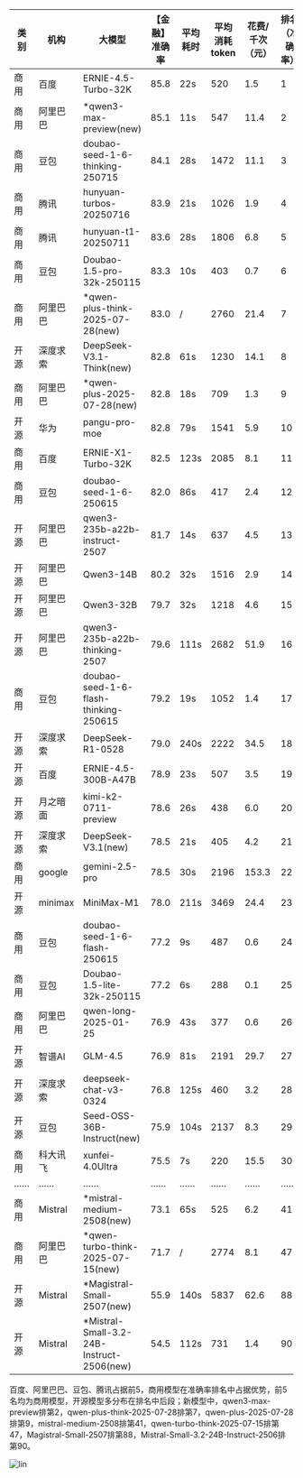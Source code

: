 
|类别|机构|大模型|【金融】准确率|平均耗时|平均消耗token|花费/千次（元）|排名（准确率）|
|---|---|-----|-------------------|-------|-----------|-----------|-----------|
|商用|百度|ERNIE-4.5-Turbo-32K|85.8|22s|520|1.5|1|
|商用|阿里巴巴|*qwen3-max-preview(new)|85.1|11s|547|11.4|2|
|商用|豆包|doubao-seed-1-6-thinking-250715|84.1|28s|1472|11.1|3|
|商用|腾讯|hunyuan-turbos-20250716|83.9|21s|1026|1.9|4|
|商用|腾讯|hunyuan-t1-20250711|83.6|28s|1806|6.8|5|
|商用|豆包|Doubao-1.5-pro-32k-250115|83.3|10s|403|0.7|6|
|商用|阿里巴巴|*qwen-plus-think-2025-07-28(new)|83.0|/|2760|21.4|7|
|开源|深度求索|DeepSeek-V3.1-Think(new)|82.8|61s|1230|14.1|8|
|商用|阿里巴巴|*qwen-plus-2025-07-28(new)|82.8|18s|709|1.3|9|
|开源|华为|pangu-pro-moe|82.8|79s|1541|5.9|10|
|商用|百度|ERNIE-X1-Turbo-32K|82.5|123s|2085|8.1|11|
|商用|豆包|doubao-seed-1-6-250615|82.0|86s|417|2.4|12|
|开源|阿里巴巴|qwen3-235b-a22b-instruct-2507|81.7|14s|637|4.5|13|
|开源|阿里巴巴|Qwen3-14B|80.2|32s|1516|2.9|14|
|开源|阿里巴巴|Qwen3-32B|79.7|32s|1218|4.6|15|
|开源|阿里巴巴|qwen3-235b-a22b-thinking-2507|79.6|111s|2682|51.9|16|
|商用|豆包|doubao-seed-1-6-flash-thinking-250615|79.2|19s|1052|1.4|17|
|开源|深度求索|DeepSeek-R1-0528|79.0|240s|2222|34.5|18|
|开源|百度|ERNIE-4.5-300B-A47B|78.9|23s|507|3.5|19|
|开源|月之暗面|kimi-k2-0711-preview|78.6|26s|438|6.0|20|
|开源|深度求索|DeepSeek-V3.1(new)|78.5|21s|405|4.2|21|
|商用|google|gemini-2.5-pro|78.5|30s|2196|153.3|22|
|开源|minimax|MiniMax-M1|78.0|211s|3469|24.4|23|
|商用|豆包|doubao-seed-1-6-flash-250615|77.2|9s|487|0.6|24|
|商用|豆包|Doubao-1.5-lite-32k-250115|77.2|6s|288|0.1|25|
|商用|阿里巴巴|qwen-long-2025-01-25|76.9|43s|377|0.6|26|
|开源|智谱AI|GLM-4.5|76.9|81s|2191|29.7|27|
|开源|深度求索|deepseek-chat-v3-0324|76.8|125s|460|3.2|28|
|开源|豆包|Seed-OSS-36B-Instruct(new)|75.9|104s|2137|8.3|29|
|商用|科大讯飞|xunfei-4.0Ultra|75.5|7s|220|15.5|30|
|……|……|……|……|……|……|……|……|
|商用|Mistral|*mistral-medium-2508(new)|73.1|65s|525|6.2|41|
|商用|阿里巴巴|*qwen-turbo-think-2025-07-15(new)|71.7|/|2774|8.1|47|
|开源|Mistral|*Magistral-Small-2507(new)|55.9|140s|5837|62.6|88|
|开源|Mistral|*Mistral-Small-3.2-24B-Instruct-2506(new)|54.5|112s|731|1.4|90|<br><br>


百度、阿里巴巴、豆包、腾讯占据前5，商用模型在准确率排名中占据优势，前5名均为商用模型，开源模型多分布在排名中后段；新模型中，qwen3-max-preview排第2，qwen-plus-think-2025-07-28排第7，qwen-plus-2025-07-28排第9，mistral-medium-2508排第41，qwen-turbo-think-2025-07-15排第47，Magistral-Small-2507排第88，Mistral-Small-3.2-24B-Instruct-2506排第90。

![lin](../pic/金融.png)